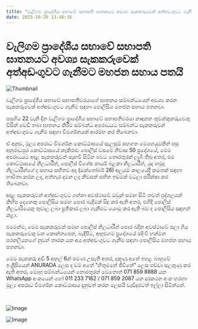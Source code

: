 ```yaml
---
title: "වැලිගම ප්‍රාදේශීය සභාවේ සභාපති ඝාතනයට අවශ්‍ය සැකකරුවෙක් අත්අඩංගුවට ගැනීමට මහජන සහාය පතයි"
date: 2025-10-26 13:40:16
---
```


# වැලිගම ප්‍රාදේශීය සභාවේ සභාපති ඝාතනයට අවශ්‍ය සැකකරුවෙක් අත්අඩංගුවට ගැනීමට මහජන සහාය පතයි

![Thumbnail](https://helakuru.sgp1.cdn.digitaloceanspaces.com/esana/images/lib/hithumathe-jkl.jpg)

වැලිගම ප්‍රාදේශීය සභාවේ සභාපතිවරයාගේ ඝාතනය සම්බන්ධයෙන් අවශ්‍ය කරන සැකකරුවෙක් අත්අඩංගුවට ගැනීම සඳහා පොලිසිය මහජන සහාය පතනවා.

පසුගිය 22 වැනි දින වැලිගම ප්‍රාදේශීය සභාවේ සභාපතිවරයා නාඳුනන තුවක්කුකරුවෙකු විසින් වෙඩි තබා ඝාතනය කිරීම සම්බන්ධ අපරාධයට සම්බන්ධ සැකකරුවන් අත්අඩංගුවට ගැනීම සඳහා විමර්ශනයක් ආරම්භ කර තිබෙනවා.

ඒ අනුව, මූල්‍ය අපරාධ විමර්ශන කොට්ඨාසයේ සැලසුම් සහගත මෙහෙයුමකින් පසු අනුරාධපුර කොට්ඨාසයේ කැකිරාව පොලිස් වසමේ නිවාස 50 ප්‍රදේශයේ, මෙම අපරාධයට අදාළ සැකකරුවන් සැඟවී සිටින බවට තොරතුරක් ලැබී තිබූ අතර, එම කොට්ඨාසයේ නිලධාරීන්, පොලිස් විශේෂ කාර්ය බළකා නිලධාරීන්, යුද හමුදා නිලධාරීන්ගේ ද සහාය සහිතව අද (ඔක්තෝබර් 26) අලුයම් කාලයේදී කමතක් සඳහා භාවිතා කරන ලද, අත්හැර දමන ලද නිවසක් සහිත ඉඩමක් වටලා පරීක්ෂා කර තිබෙනවා.

අදාළ සැකකරුවන් අත්අඩංගුවට ගන්නා අවස්ථාවේ ඔවුන් සමඟ සිටි තවත් පුද්ගලයන් කිහිප දෙනෙකු පොලිසිය සමඟ පොර බැදීමක් සිදු කර ඇති අතර, එහිදී පොලිස් නිලධාරියෙකු තුවාල ලබා ප්‍රතිකාර ලබා ගැනීමට යොමු කර ඇති බව ද පොලිසිය සඳහන් කළා.

එමෙන්ම, මෙම සැකකරුවන් සමඟ පොලිස් නිලධාරීන් පොර බදින අවස්ථාවේ පලා ගිය සැකකරුවෙකු වන කොන්තපෙන, බැඳිපිට, අඟුළුගම ප්‍රදේශයේ පදිංචි හක්මන පරනලියනගේ නුවන් තාරක යන අය අත්අඩංගුවට ගැනීම සඳහා පොලිසිය මහජන සහාය පතනවා.

මෙම සැකකරු අඩි 5 අඟල් 6ක් පමණ උසැති අතර, දකුණු අතේ ඉහළ බාහුවේ ඉංග්‍රීසියෙන් ANURADA ලෙස ද වම් අතේ "හිතුමතේ ජීවිතේ" ලෙස පච්චා සලකුණු කර ඇති අතර, මොහු සම්බන්ධයෙන් තොරතුරක් වෙතොත් 071 859 8888 යන WhatsApp අංකයෙන් හෝ 011 233 7162 / 071 859 2087 යන දුරකථන අංක හරහා මූල්‍ය අපරාධ විමර්ශන කොට්ඨාසය දැනුවත් කරන ලෙසයි වැඩිදුරටත් ඉල්ලා සිටින්නේ.

 

![Image](https://helakuru.sgp1.cdn.digitaloceanspaces.com/esana/images/68fdd6d932bb8pdf_page_0.jpeg)

![Image](https://helakuru.sgp1.cdn.digitaloceanspaces.com/esana/images/68fdd6d9404d1pdf_page_1.jpeg)

